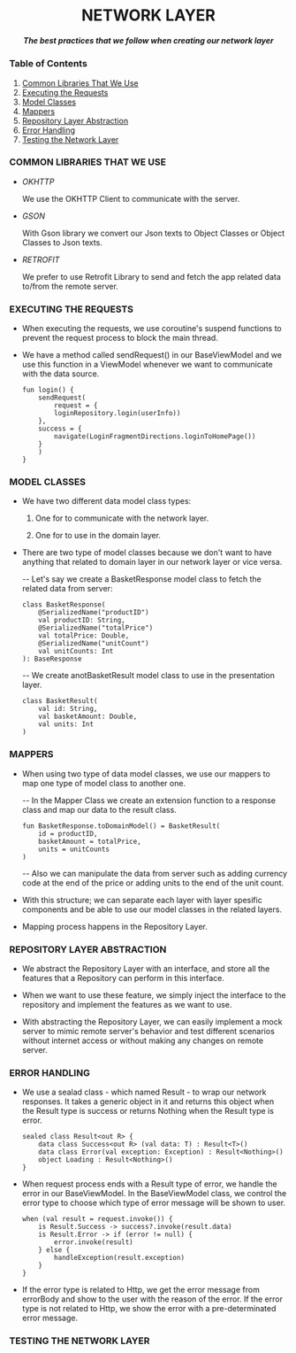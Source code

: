<h1 align="center">NETWORK LAYER</h1>

<h5 align="center">The best practices that we follow when creating our network layer</h5>

### Table of Contents
1. [Common Libraries That We Use](#common_libraries)
2. [Executing the Requests](#executing_requests)
3. [Model Classes](#model_classes)
4. [Mappers](#mappers)
5. [Repository Layer Abstraction](#repository_layer_abstraction)
6. [Error Handling](#error_handling)
7. [Testing the Network Layer](#testing_the_layer)

<a name="common_libraries"></a>
<h3>COMMON LIBRARIES THAT WE USE</h3>

- _OKHTTP_

	We use the OKHTTP Client to communicate with the server.

- _GSON_

	With Gson library we convert our Json texts to Object Classes or Object Classes to Json texts.

- _RETROFIT_

	We prefer to use Retrofit Library to send and fetch the app related data to/from the remote server.

<a name="executing_requests"></a>
<h3>EXECUTING THE REQUESTS</h3>

- When executing the requests, we use coroutine's suspend functions to prevent the request process to block the main thread.

- We have a method called sendRequest() in our BaseViewModel and we use this function in a ViewModel whenever we want to communicate with the data source.

	```
	fun login() {
	    sendRequest(
	    	request = {
		    loginRepository.login(userInfo))
		},
		success = {
		    navigate(LoginFragmentDirections.loginToHomePage())
		}
	    )
	}
	```

<a name="model_classes"></a>
<h3>MODEL CLASSES</h3>

 - We have two different data model class types:

 	1. One for to communicate with the network layer.

	2. One for to use in the domain layer.

- There are two type of model classes because we don't want to have anything that related to domain layer in our network layer or vice versa.

  -- Let's say we create a BasketResponse model class to fetch the related data from server:
 
 	```
	class BasketResponse(
		@SerializedName("productID")
		val productID: String,
		@SerializedName("totalPrice")
		val totalPrice: Double,
		@SerializedName("unitCount")
		val unitCounts: Int
	): BaseResponse
	```
	
  -- We create anotBasketResult model class to use in the presentation layer.
 
 	```
	class BasketResult(
		val id: String,
		val basketAmount: Double,
		val units: Int
	)
	```

<a name="mappers"></a>
<h3>MAPPERS</h3>

- When using two type of data model classes, we use our mappers to map one type of model class to another one.

  -- In the Mapper Class we create an extension function to a response class and map our data to the result class.
  	```
	fun BasketResponse.toDomainModel() = BasketResult(
	    id = productID,
	    basketAmount = totalPrice,
	    units = unitCounts
	)
	```
	
  -- Also we can manipulate the data from server such as adding currency code at the end of the price or  adding units to the end of the unit count.
	

-  With this structure; we can separate each layer with layer spesific components and be able to use our model classes in the related layers.

  - Mapping process happens in the Repository Layer.

<a name="repository_layer_abstraction"></a>
<h3>REPOSITORY LAYER ABSTRACTION</h3>

* We abstract the Repository Layer with an interface, and store all the features that a Repository can perform in this interface. 

* When we want to use these feature, we simply inject the interface to the repository and implement the features as we want to use.

* With abstracting the Repository Layer, we can easily implement a mock server to mimic remote server's behavior and test different scenarios without internet access or without making any changes on remote server.

<a name="error_handling"></a>
<h3>ERROR HANDLING</h3>

* We use a sealad class - which named Result - to wrap our network responses. It takes a generic object in it and returns this object when the Result type is success or returns Nothing when the Result type is error.

	```
	sealed class Result<out R> {
		data class Success<out R> (val data: T) : Result<T>()
    	data class Error(val exception: Exception) : Result<Nothing>()
    	object Loading : Result<Nothing>()
	}
	```

* When request process ends with a Result type of error, we handle the error in our BaseViewModel. In the BaseViewModel class, we control the error type to choose which type of error message will be shown to user. 

	```
    when (val result = request.invoke()) {
        is Result.Success -> success?.invoke(result.data)
        is Result.Error -> if (error != null) {
            error.invoke(result)
        } else {
            handleException(result.exception)
        }
	}
	```
* If the error type is related to Http, we get the error message from errorBody and show to the user with the reason of the error. If the error type is not related to Http, we show the error with a pre-determinated error message.

<a name="testing_the_layer"></a>
<h3>TESTING THE NETWORK LAYER</h3>
